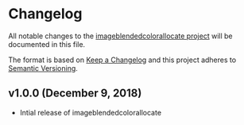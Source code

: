 # Changelog

All notable changes to the [imageblendedcolorallocate project](https://github.com/andrewgjohnson/imageblendedcolorallocate) will be documented in this file.

The format is based on [Keep a Changelog](http://keepachangelog.com/) and this project adheres to [Semantic Versioning](http://semver.org/).

## v1.0.0 (December 9, 2018)
 * Intial release of imageblendedcolorallocate
